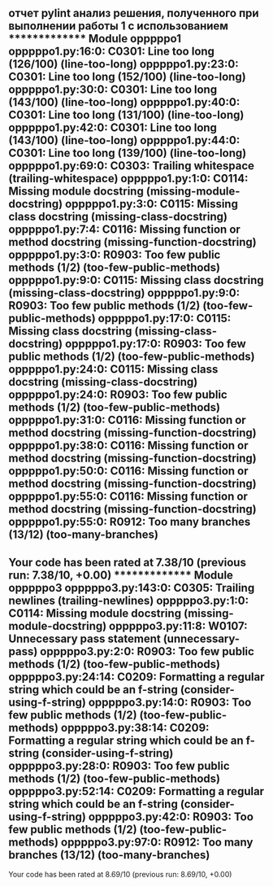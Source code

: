 отчет pylint анализ решения, полученного при выполнении работы 1 с использованием ************* Module opppppo1
opppppo1.py:16:0: C0301: Line too long (126/100) (line-too-long)
opppppo1.py:23:0: C0301: Line too long (152/100) (line-too-long)
opppppo1.py:30:0: C0301: Line too long (143/100) (line-too-long)
opppppo1.py:40:0: C0301: Line too long (131/100) (line-too-long)
opppppo1.py:42:0: C0301: Line too long (143/100) (line-too-long)
opppppo1.py:44:0: C0301: Line too long (139/100) (line-too-long)
opppppo1.py:69:0: C0303: Trailing whitespace (trailing-whitespace)
opppppo1.py:1:0: C0114: Missing module docstring (missing-module-docstring)
opppppo1.py:3:0: C0115: Missing class docstring (missing-class-docstring)
opppppo1.py:7:4: C0116: Missing function or method docstring (missing-function-docstring)
opppppo1.py:3:0: R0903: Too few public methods (1/2) (too-few-public-methods)
opppppo1.py:9:0: C0115: Missing class docstring (missing-class-docstring)
opppppo1.py:9:0: R0903: Too few public methods (1/2) (too-few-public-methods)
opppppo1.py:17:0: C0115: Missing class docstring (missing-class-docstring)
opppppo1.py:17:0: R0903: Too few public methods (1/2) (too-few-public-methods)
opppppo1.py:24:0: C0115: Missing class docstring (missing-class-docstring)
opppppo1.py:24:0: R0903: Too few public methods (1/2) (too-few-public-methods)
opppppo1.py:31:0: C0116: Missing function or method docstring (missing-function-docstring)
opppppo1.py:38:0: C0116: Missing function or method docstring (missing-function-docstring)
opppppo1.py:50:0: C0116: Missing function or method docstring (missing-function-docstring)
opppppo1.py:55:0: C0116: Missing function or method docstring (missing-function-docstring)
opppppo1.py:55:0: R0912: Too many branches (13/12) (too-many-branches)
------------------------------------------------------------------

Your code has been rated at 7.38/10 (previous run: 7.38/10, +0.00)
************* Module opppppo3
opppppo3.py:143:0: C0305: Trailing newlines (trailing-newlines)
opppppo3.py:1:0: C0114: Missing module docstring (missing-module-docstring)
opppppo3.py:11:8: W0107: Unnecessary pass statement (unnecessary-pass)
opppppo3.py:2:0: R0903: Too few public methods (1/2) (too-few-public-methods)
opppppo3.py:24:14: C0209: Formatting a regular string which could be an f-string (consider-using-f-string)
opppppo3.py:14:0: R0903: Too few public methods (1/2) (too-few-public-methods)
opppppo3.py:38:14: C0209: Formatting a regular string which could be an f-string (consider-using-f-string)
opppppo3.py:28:0: R0903: Too few public methods (1/2) (too-few-public-methods)
opppppo3.py:52:14: C0209: Formatting a regular string which could be an f-string (consider-using-f-string)
opppppo3.py:42:0: R0903: Too few public methods (1/2) (too-few-public-methods)
opppppo3.py:97:0: R0912: Too many branches (13/12) (too-many-branches)
------------------------------------------------------------------
Your code has been rated at 8.69/10 (previous run: 8.69/10, +0.00)